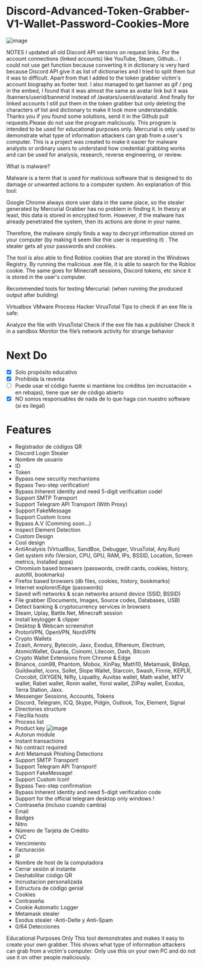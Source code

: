 # Discord-Advanced-Token-Grabber-V1-Wallet-Password-Cookies-More

![image](https://user-images.githubusercontent.com/106811566/172000695-6ce5a91a-f323-44a7-8389-1bc23d8bb24d.png)

NOTES I updated all old Discord API versions on request links. For the account connections (linked accounts) like YouTube, Steam, Github... I could not use get function because converting it in dictionary is very hard because Discord API give it as list of dictionaries and I tried to split them but it was to difficult. Apart from that I added to the token grabber victim's account biography as footer text. I also managed to get banner as gif / png in the embed, I found that it was almost the same as avatar link but it was /banners/userid/bannerid instead of /avatars/userid/avatarid. And finally for linked accounts I still put them in the token grabber but only deleting the characters of list and dictionary to make it look more understandable. Thanks you if you found some solutions, send it in the Github pull requests.Please do not use the program maliciously. This program is intended to be used for educational purposes only. Mercurial is only used to demonstrate what type of information attackers can grab from a user's computer. This is a project was created to make it easier for malware analysts or ordinary users to understand how credential grabbing works and can be used for analysis, research, reverse engineering, or review.

What is malware?

Malware is a term that is used for malicious software that is designed to do damage or unwanted actions to a computer system.
An explanation of this tool:

Google Chrome always store user data in the same place, so the stealer generated by Mercurial Grabber has no problem in finding it. In theory at least, this data is stored in encrypted form. However, if the malware has already penetrated the system, then its actions are done in your name.

Therefore, the malware simply finds a way to decrypt information stored on your computer (by making it seem like thie user is requesting it) . The stealer gets all your passwords and cookies.

The tool is also able to find Roblox cookies that are stored in the Windows Registry. By running the malicious .exe file, it is able to search for the Roblox cookie. The same goes for Minecraft sessions, Discord tokens, etc since it is stored in the user's computer.

Recommended tools for testing Mercurial: (when running the produced output after building)

Virtualbox
VMware
Process Hacker
VirusTotal
Tips to check if an exe file is safe:

Analyze the file with VirusTotal
Check if the exe file has a publisher
Check it in a sandbox
Monitor the file’s network activity for strange behavior




# Next Do
- [x] Solo propósito educativo
- [x] Prohibida la reventa
- [ ] Puede usar el código fuente si mantiene los créditos (en incrustación + en rebajas), tiene que ser de código abierto
- [x] NO somos responsables de nada de lo que haga con nuestro software (si es ilegal)

# Features
- Registrador de códigos QR
- Discord Login Stealer
- Nombre de usuario
- ID
- Token
-  Bypass new security mechanisms
- Bypass Two-step verification!
- Bypass Inherent identity and need 5-digit verification code!
- Support SMTP Transport
- Support Telegram API Transport (With Proxy)
- Support FakeMessage
- Support Custom Icons
- Bypass A.V (Comming soon...)
- Inspect Element Detection
- Custom Design
- Cool design
- AntiAnalysis (VirtualBox, SandBox, Debugger, VirusTotal, Any.Run)
- Get system info (Version, CPU, GPU, RAM, IPs, BSSID, Location, Screen metrics, Installed apps)
- Chromium based browsers (passwords, credit cards, cookies, history, autofill, bookmarks)
- Firefox based browsers (db files, cookies, history, bookmarks)
- Internet explorer/Edge (passwords)
- Saved wifi networks & scan networks around device (SSID, BSSID)
- File grabber (Documents, Images, Source codes, Databases, USB)
- Detect banking & cryptocurrency services in browsers
- Steam, Uplay, Battle.Net, Minecraft session
- Install keylogger & clipper
- Desktop & Webcam screenshot
- ProtonVPN, OpenVPN, NordVPN
- Crypto Wallets
- Zcash, Armory, Bytecoin, Jaxx, Exodus, Ethereum, Electrum, AtomicWallet, Guarda, Coinomi, Litecoin, Dash, Bitcoin
- Crypto Wallet Extensions from Chrome & Edge
- Binance, coin98, Phantom, Mobox, XinPay, Math10, Metamask, BitApp, Guildwallet, iconx, Sollet, Slope Wallet, Starcoin, Swash, Finnie, KEPLR, Crocobit, OXYGEN, Nifty, Liquality, Auvitas wallet, Math wallet, MTV wallet, Rabet wallet, Ronin wallet, Yoroi wallet, ZilPay wallet, Exodus, Terra Station, Jaxx.
- Messenger Sessions, Accounts, Tokens
- Discord, Telegram, ICQ, Skype, Pidgin, Outlook, Tox, Element, Signal
- Directories structure
- Filezilla hosts
- Process list
- Product key
 ![image](https://user-images.githubusercontent.com/106811566/171998185-ed2a3743-8092-4237-96d7-25f7ca6388e3.png)
- Autorun module
- Instant transactions
- No contract required
- Anti Metamask Phishing Detections
- Support SMTP Transport!
- Support Telegram API Transport!
- Support FakeMessage!
- Support Custom Icon!
- Bypass Two-step confirmation
- Bypass Inherent identity and need 5-digit verification code
- Support for the official telegram desktop only windows !
- Contraseña (incluso cuando cambia)
- Email
- Badges
- Nitro
- Número de Tarjeta de Crédito
- CVC
- Vencimiento
- Facturación
- IP
- Nombre de host de la computadora
- Cerrar sesión al instante
- Deshabilitar código QR
- Incrustacion personalizada
- Estructura de código genial
- Cookies 
- Contraseña 
- Cookie Automatic Logger 
- Metamask stealer 
- Exodus stealer 
 -Anti-Delte y Anti-Spam 
- 0/64 Detecciones 

Educational Purposes Only
This tool demonstrates and makes it easy to create your own grabber. This shows what type of information attackers can grab from a victim's computer. Only use this on your own PC and do not use it on other people maliciously.
